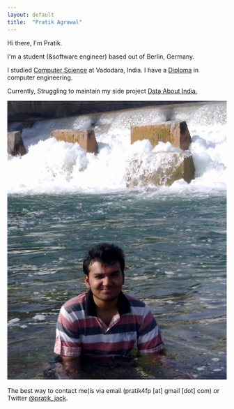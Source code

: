 ```yaml
---
layout: default
title:  "Pratik Agrawal"
---
```



Hi there, I'm Pratik.
  
I'm a student (&software engineer) based out of Berlin, Germany. 

I studied [Computer Science](http://www.msubaroda.ac.in) at Vadodara, India. I have a [Diploma](http://www.nirmauni.ac.in) in computer engineering.

Currently, Struggling to maintain my side project [Data About India.](http://dataaboutindia.wordpress.com/)

![me](images/web.jpg)



The best way to contact me(is via email (pratik4fp [at] gmail [dot] com) or
Twitter [@pratik_jack](https://twitter.com/pratik_jack). 




